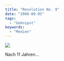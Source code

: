 ```yaml
---
title: "Revolution No. 9"
date: "2008-09-05"
tags:
  - "Geknipst"
keywords:
  - "Medien"
---
```


![](/images/codecandies/ZZ29226B8D.jpg)

Nach 11 Jahren…
